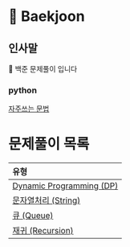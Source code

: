 # 📖 Baekjoon
## 인사말
👋 백준 문제풀이 입니다
### python
[자주쓰는 문법](https://github.com/bedrock17/memo/blob/master/python/python.md)

문제풀이 목록
=======
| 유형 |
|:--- |
| [Dynamic Programming (DP)](./DP) |
| [문자열처리 (String)](./String) |
| [큐 (Queue)](./Queue) |
| [재귀 (Recursion)](./Recursion) |